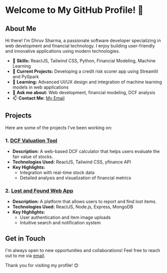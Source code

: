 

# Welcome to My GitHub Profile! 👋
## About Me

Hi there! I'm Dhruv Sharma, a passionate software developer specializing in web development and financial technology. I enjoy building user-friendly and innovative applications using modern technologies.

- 🌟 **Skills:** ReactJS, Tailwind CSS, Python, Financial Modeling, Machine Learning
- 🔭 **Current Projects:** Developing a credit risk scorer app using Streamlit and PySpark
- 🌱 **Learning:** Advanced UI/UX design and integration of machine learning models in web applications
- 💬 **Ask me about:** Web development, financial modeling, DCF analysis
- 📫 **Contact Me:** [My Email](mailto:dhruv.sharma@iitgn.ac.in)

## Projects

Here are some of the projects I've been working on:


### 1. [DCF Valuation Tool](https://github.com/Dhruv-Sharma01/dcf-valuation-tool)
- **Description:** A web-based DCF calculator that helps users evaluate the fair value of stocks.
- **Technologies Used:** ReactJS, Tailwind CSS, yfinance API
- **Key Highlights:**
  - Integration with real-time stock data
  - Detailed analysis and visualization of financial metrics

### 2. [Lost and Found Web App](https://github.com/Dhruv-Sharma01/lost-and-found-app)
- **Description:** A platform that allows users to report and find lost items.
- **Technologies Used:** ReactJS, Node.js, Express, MongoDB
- **Key Highlights:**
  - User authentication and item image uploads
  - Intuitive search and notification system


## Get in Touch

I'm always open to new opportunities and collaborations! Feel free to reach out to me via [email](mailto:dhruv.sharma@iitgn.ac.in).

Thank you for visiting my profile! 😊
